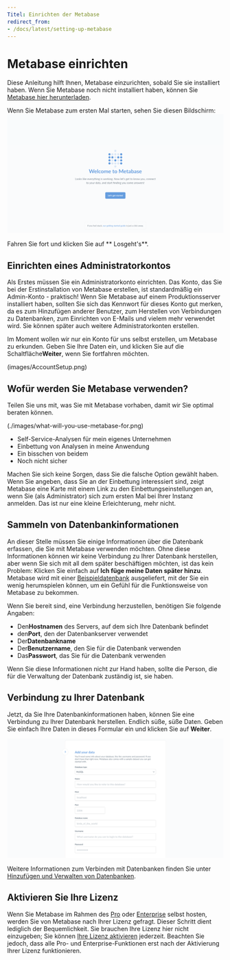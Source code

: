 ```yaml
---
Titel: Einrichten der Metabase
redirect_from:
- /docs/latest/setting-up-metabase
---
```



# Metabase einrichten


Diese Anleitung hilft Ihnen, Metabase einzurichten, sobald Sie sie installiert haben. Wenn Sie Metabase noch nicht installiert haben, können Sie [Metabase hier herunterladen](https://metabase.com/pricing/).


Wenn Sie Metabase zum ersten Mal starten, sehen Sie diesen Bildschirm:
![Willkommensbildschirm](images/WelcomeScreen.png)


Fahren Sie fort und klicken Sie auf ** Losgeht's**.


## Einrichten eines Administratorkontos


Als Erstes müssen Sie ein Administratorkonto einrichten. Das Konto, das Sie bei der Erstinstallation von Metabase erstellen, ist standardmäßig ein Admin-Konto - praktisch! Wenn Sie Metabase auf einem Produktionsserver installiert haben, sollten Sie sich das Kennwort für dieses Konto gut merken, da es zum Hinzufügen anderer Benutzer, zum Herstellen von Verbindungen zu Datenbanken, zum Einrichten von E-Mails und vielem mehr verwendet wird. Sie können später auch weitere Administratorkonten erstellen.


Im Moment wollen wir nur ein Konto für uns selbst erstellen, um Metabase zu erkunden. Geben Sie Ihre Daten ein, und klicken Sie auf die Schaltfläche**Weiter**, wenn Sie fortfahren möchten.


(images/AccountSetup.png)


## Wofür werden Sie Metabase verwenden?


Teilen Sie uns mit, was Sie mit Metabase vorhaben, damit wir Sie optimal beraten können.


(./images/what-will-you-use-metabase-for.png)


- Self-Service-Analysen für mein eigenes Unternehmen
- Einbettung von Analysen in meine Anwendung
- Ein bisschen von beidem
- Noch nicht sicher


Machen Sie sich keine Sorgen, dass Sie die falsche Option gewählt haben. Wenn Sie angeben, dass Sie an der Einbettung interessiert sind, zeigt Metabase eine Karte mit einem Link zu den Einbettungseinstellungen an, wenn Sie (als Administrator) sich zum ersten Mal bei Ihrer Instanz anmelden. Das ist nur eine kleine Erleichterung, mehr nicht.


## Sammeln von Datenbankinformationen


An dieser Stelle müssen Sie einige Informationen über die Datenbank erfassen, die Sie mit Metabase verwenden möchten. Ohne diese Informationen können wir keine Verbindung zu Ihrer Datenbank herstellen, aber wenn Sie sich mit all dem später beschäftigen möchten, ist das kein Problem: Klicken Sie einfach auf **Ich füge meine Daten später hinzu**. Metabase wird mit einer [Beispieldatenbank](https://www.metabase.com/glossary/sample_database) ausgeliefert, mit der Sie ein wenig herumspielen können, um ein Gefühl für die Funktionsweise von Metabase zu bekommen.


Wenn Sie bereit sind, eine Verbindung herzustellen, benötigen Sie folgende Angaben:


- Den**Hostnamen** des Servers, auf dem sich Ihre Datenbank befindet
- den**Port**, den der Datenbankserver verwendet
- Der**Datenbankname**
- Der**Benutzername**, den Sie für die Datenbank verwenden
- Das**Passwort**, das Sie für die Datenbank verwenden


Wenn Sie diese Informationen nicht zur Hand haben, sollte die Person, die für die Verwaltung der Datenbank zuständig ist, sie haben.


## Verbindung zu Ihrer Datenbank


Jetzt, da Sie Ihre Datenbankinformationen haben, können Sie eine Verbindung zu Ihrer Datenbank herstellen. Endlich süße, süße Daten. Geben Sie einfach Ihre Daten in dieses Formular ein und klicken Sie auf **Weiter**.


![adddatabase](images/AddDatabaseInfo.png)


Weitere Informationen zum Verbinden mit Datenbanken finden Sie unter [Hinzufügen und Verwalten von Datenbanken](../databases/connecting.md).


## Aktivieren Sie Ihre Lizenz


Wenn Sie Metabase im Rahmen des [Pro](https://www.metabase.com/product/pro) oder [Enterprise](https://www.metabase.com/product/enterprise) selbst hosten, werden Sie von Metabase nach Ihrer Lizenz gefragt. Dieser Schritt dient lediglich der Bequemlichkeit. Sie brauchen Ihre Lizenz hier nicht einzugeben; Sie können [Ihre Lizenz aktivieren](../installation-and-operation/activating-the-enterprise-edition.md) jederzeit. Beachten Sie jedoch, dass alle Pro- und Enterprise-Funktionen erst nach der Aktivierung Ihrer Lizenz funktionieren.

